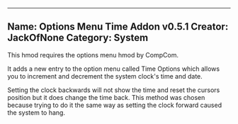 ------------------------------
Name: Options Menu Time Addon v0.5.1
Creator: JackOfNone
Category: System
------------------------------
This hmod requires the options menu hmod by CompCom.

It adds a new entry to the option menu called Time Options which
allows you to increment and decrement the system clock's time and date.

Setting the clock backwards will not show the time and reset the cursors
position but it does change the time back. This method was chosen because
trying to do it the same way as setting the clock forward caused the
system to hang.
